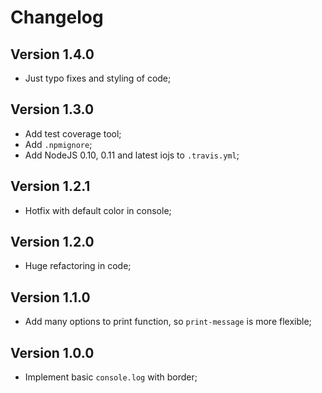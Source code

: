 # Changelog

## Version 1.4.0

- Just typo fixes and styling of code;

## Version 1.3.0

- Add test coverage tool;
- Add `.npmignore`;
- Add NodeJS 0.10, 0.11 and latest iojs to `.travis.yml`;

## Version 1.2.1

- Hotfix with default color in console;

## Version 1.2.0

- Huge refactoring in code;

## Version 1.1.0

- Add many options to print function, so `print-message` is more flexible;

## Version 1.0.0

- Implement basic `console.log` with border;
